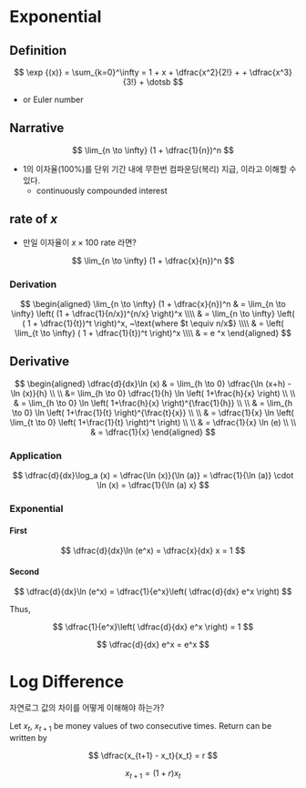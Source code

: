 
# Exponential 

## Definition 

$$
\exp {(x)} = \sum_{k=0}^\infty = 1 + x + \dfrac{x^2}{2!} + + \dfrac{x^3}{3!} + \dotsb
$$

* or Euler number 

## Narrative 

$$
\lim_{n \to \infty} (1 + \dfrac{1}{n})^n
$$

* 1의 이자율(100%)를 단위 기간 내에 무한번 컴파운딩(복리) 지급, 이라고 이해할 수 있다. 
	+ continuously compounded interest 

## rate of $x$

* 만일 이자율이 $x \times 100$ rate 라면? 

$$
\lim_{n \to \infty} (1 + \dfrac{x}{n})^n
$$

### Derivation 

$$
\begin{aligned}
\lim_{n \to \infty} (1 + \dfrac{x}{n})^n   & = \lim_{n \to \infty} \left( (1 + \dfrac{1}{n/x})^{n/x} \right)^x \\\\
& = \lim_{n \to \infty} \left( ( 1 + \dfrac{1}{t})^t \right)^x, ~\text{where $t \equiv n/x$} \\\\
& = \left( \lim_{t \to \infty} ( 1 + \dfrac{1}{t})^t \right)^x \\\\
& =  e ^x
\end{aligned}
$$

## Derivative 

$$
\begin{aligned}
\dfrac{d}{dx}\ln (x) & = \lim_{h \to 0} \dfrac{\ln (x+h) - \ln (x)}{h} \\ \\
&=  \lim_{h \to 0} \dfrac{1}{h} \ln \left( 1+\frac{h}{x} \right) \\ \\
& =  \lim_{h \to 0} \ln 
\left( 1+\frac{h}{x} \right)^{\frac{1}{h}} \\ \\
& =  \lim_{h \to 0} \ln \left( 1+\frac{1}{t} \right)^{\frac{t}{x}} \\ \\
& = \dfrac{1}{x} \ln \left( \lim_{t \to 0} \left( 1+\frac{1}{t} \right)^t \right) \\ \\
& = \dfrac{1}{x} \ln (e) \\ \\
& = \dfrac{1}{x}
\end{aligned}
$$

### Application 

$$
\dfrac{d}{dx}\log_a (x) = \dfrac{\ln (x)}{\ln (a)} = \dfrac{1}{\ln (a)} \cdot \ln (x) = \dfrac{1}{\ln (a) x}
$$

### Exponential 

#### First 

$$
\dfrac{d}{dx}\ln (e^x) = \dfrac{x}{dx} x = 1 
$$

#### Second 

$$
\dfrac{d}{dx}\ln (e^x) = \dfrac{1}{e^x}\left( \dfrac{d}{dx} e^x \right)
$$

Thus, 

$$
\dfrac{1}{e^x}\left( \dfrac{d}{dx} e^x \right) = 1
$$

$$
\dfrac{d}{dx} e^x = e^x
$$


# Log Difference 

자연로그 값의 차이를 어떻게 이해해야 하는가? 

Let $x_t$, $x_{t+1}$ be money values of two consecutive times. Return can be written by 

$$
\dfrac{x_{t+1} - x_t}{x_t}  = r
$$

$$
x_{t+1} = (1+r) x_t
$$

<!--stackedit_data:
eyJoaXN0b3J5IjpbMTQ4NjE3NDg0MSwxNDQ2NDk3OTM4XX0=
-->